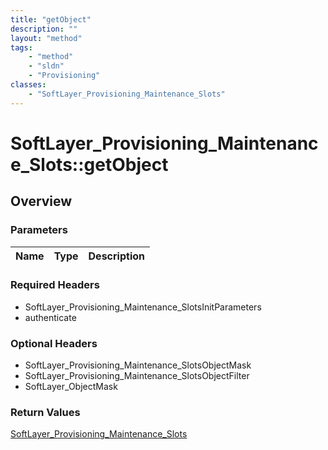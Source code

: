 ```yaml
---
title: "getObject"
description: ""
layout: "method"
tags:
    - "method"
    - "sldn"
    - "Provisioning"
classes:
    - "SoftLayer_Provisioning_Maintenance_Slots"
---
```

# SoftLayer_Provisioning_Maintenance_Slots::getObject
## Overview 


### Parameters 
|Name | Type | Description |
| --- | --- | --- |


### Required Headers
* SoftLayer_Provisioning_Maintenance_SlotsInitParameters
* authenticate

### Optional Headers
* SoftLayer_Provisioning_Maintenance_SlotsObjectMask
* SoftLayer_Provisioning_Maintenance_SlotsObjectFilter
* SoftLayer_ObjectMask

### Return Values
<a href='/reference/datatypes/SoftLayer_Provisioning_Maintenance_Slots'>SoftLayer_Provisioning_Maintenance_Slots </a>

